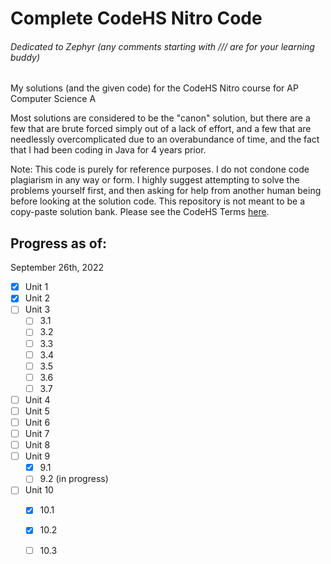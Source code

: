 # Complete CodeHS Nitro Code
###### Dedicated to Zephyr (any comments starting with /// are for your learning buddy)
My solutions (and the given code) for the CodeHS Nitro course for AP Computer Science A 

Most solutions are considered to be the "canon" solution, but there are a few that are brute forced simply out of a lack of effort, and a few that are needlessly overcomplicated due to an overabundance of time, and the fact that I had been coding in Java for 4 years prior.

Note: This code is purely for reference purposes. I do not condone code plagiarism in any way or form. I highly suggest attempting to solve the problems yourself first, and then asking for help from another human being before looking at the solution code. This repository is not meant to be a copy-paste solution bank. 
Please see the CodeHS Terms [here](https://codehs.com/terms).

## Progress as of:
September 26th, 2022

- [x] Unit 1
- [x] Unit 2
- [ ] Unit 3
  - [ ] 3.1
  - [ ] 3.2
  - [ ] 3.3
  - [ ] 3.4
  - [ ] 3.5
  - [ ] 3.6
  - [ ] 3.7       
- [ ] Unit 4
- [ ] Unit 5
- [ ] Unit 6
- [ ] Unit 7
- [ ] Unit 8
- [ ] Unit 9
  - [x] 9.1 
  - [ ] 9.2 (in progress)
- [ ] Unit 10
  - [x] 10.1
  - [x] 10.2
  - [ ] 10.3
  
